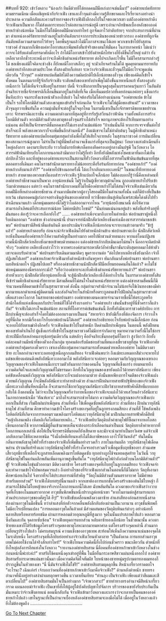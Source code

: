 ##บทที่ 920: เข้าวังหลวง
“น้องเก้า ยินดีด้วยที่ได้ยอดคนฝีมือเก่งกาจเช่นนี้มา!”
องค์ชายแปดทักทายตามธรรมเนียม
เมื่อเผชิญหน้ากับจ้าวเฟิง เขาและลั่วจุนต่างมีความรู้สึกขยาดและไร้เรี่ยวแรงอย่างน่าประหลาด
ความลึกลับและความร้ายกาจของจ้าวเฟิงฝังลึกลงไปในใจของพวกเขา
แต่ถึงองค์ชายเก้าดึงจ้าวเฟิงมาเป็นพวก ก็ไม่ส่งผลกระทบอะไรต่อสถานการณ์อยู่ดี
เพราะอำนาจอิทธิพลเบื้องหลังขององค์ชายเก้าช่างน้อยนิด ในมือก็ไม่ได้มียอดฝีมือมากเท่าไหร่ ถูกจัดเอาไว้ลำดับท้ายๆ
จากประสบการณ์ที่ผ่านมา ตำแหน่งองค์รัชทายาทล้วนอยู่ในห้าอันดับแรกจากการประเมินของหน่วยข่าวกรอง
องค์ชายที่ถูกจัดอันดับพลังความสามารถไว้ท้ายๆ โดยพื้นฐานแล้วไม่มีโอกาสจะชนะได้เลย
พวกเขาเข้าไปยังสุสานราชวงศ์ ส่วนมากก็เพียงแค่หาโอกาสและเพิ่มพลังที่แท้จริงของตนให้มั่นคง ในภายภาคหน้า ไม่แน่ว่าอาจจะได้รับแต่งตั้งบรรดาศักดิ์อะไร ถ้าได้มีโอกาสเข้าไปยังตำหนักไท่หวงก็ยิ่งดีขึ้นไปใหญ่
แต่ว่า ยังเหลือเวลาอีกชั่วระยะหนึ่งกว่าจะถึงศึกชิงตำแหน่งรัชทายาท
ต่อไปจะเกิดอะไรขึ้น ไม่มีใครสามารถล่วงรู้ได้
ขอเพียงแต่มีใจคิดจะช่วงชิง ก็ยังพอมีโอกาสเล็กๆ อยู่ จะมัวเกียจคร้านไม่ได้
พูดคุยตามมารยาทกับองค์ชายเก้าอีกสองสามประโยค ทั้งสองฝ่ายก็เอ่ยลา
ระหว่างจ้าวเฟิงและลั่วจุนก็ไม่มีอะไรจะพูดเช่นเดียวกัน
“ลั่วจุน!”
องค์ชายแปดสัมผัสได้ถึงความผิดปกติไปเล็กน้อยของลั่วจุน เพียงแค่คิดก็เข้าใจทั้งหมด
ในตอนแรกที่รู้จักกับจ้าวเฟิง ระดับพลังของเขายังบำเพ็ญไม่ถึงขั้นนายเหนือแท้ ทั้งสองสูงส่งเหนือกว่า ไม่ได้เห็นจ้าวเฟิงอยู่ในสายตา
บัดนี้ จ้าวเฟิงกลายเป็นจุดสูงสุดในบรรดาคนรุ่นเยาว์ ในอันดับอัจฉริยะรายชื่อจักรพรรดิก็เลื่อนขึ้นมาอยู่ในลำดับที่เจ็ด
เมื่อเห็นมดปลวกที่เคยอ่อนแอค่อยๆ แข็งแกร่งขึ้นทีละก้าว จนกระทั่งแซงหน้าตัวเองไปแล้ว ในใจต้องรับไม่ได้อย่างแน่นอน
“องค์ชายแปด ข้าไม่เป็นไร รอให้โลกมิติส่วนตัวสองธาตุของข้าสำเร็จก่อนเถิด จ้าวเฟิงจะไม่ใช่คู่มือของข้าแน่!”
แววตาของลั่วจุนลุกวาบขึ้นทันใด ความมุ่งมั่นที่จะต่อสู้ในใจลุกโหม
ในยามนี้เขาเป็นถึงจักรพรรดิขอบเขตปราณเทวะ
จักรพรรดิและราชัน ความแตกต่างมากที่สุดอยู่ที่การรับรู้เสวียนอ้าวฟ้าดิน รวมทั้งพลังการสร้างโลกมิติส่วนตัว
หากมิติส่วนตัวสองธาตุของลั่วจุนสร้างได้สำเร็จ พลานุภาพจะต้องไร้เทียมทานอย่างแน่นอน ต่อให้เป็นจักรพรรดิชั้นยอดเขาก็ไม่เกรงกลัวแม้แต่น้อย
“ถ้าเช่นนั้นก็ดี หากการเจรจาขั้นต่อไปสำเร็จละก็ พลังของพวกเราก็จะเพิ่มขึ้นอีกส่วนหนึ่ง!”
ถึงแม้เขาจะไม่ใช่ลำดับต้นๆ ในผู้ศึกชิงตำแหน่งรัชทายาท แต่องค์ชายแปดก็ยอมทุ่มเทสุดกำลังเพื่อไม่ให้เสียใจภายหลัง
ในสุสานราชวงศ์ การผันเปลี่ยนของสถานการณ์สูงมาก ไม่จำเป็นว่าผู้ที่มีพลังอำนาจแข็งแกร่งที่สุดจะเป็นผู้ชนะ
วังหลวงแห่งต้าเฉียนยิ่งใหญ่อลังการ งดงามระยิบระยับ ราวกับมังกรยักษ์เกล็ดทองยึดครองอยู่กลางผืนปฐพี
ในวังหลวง ไอสวรรค์ฟ้าดินเทียบกับโลกภายนอกแล้วมีมากกว่าไม่รู้กี่เท่า อีกทั้งยังมีพลังแห่งโชคชะตาที่มองไม่เห็นปกป้องไว้อีก
และที่อยู่ขององค์ชายแทบจะเป็นสถานที่ทั่ววังหลวงที่มีไอสวรรค์ในฟ้าดินเข้มข้นมากที่สุด
ตลอดทางที่เดินมา คนในราชสำนักตามรายทางไม่น้อยกระตือรือร้นทักทายก่อน
“องค์ชายเก้า!”
“องค์ชายเก้ากลับมาแล้วรึ?”
“องค์ชายไปข้างนอกครั้งนี้ ได้อะไรกลับมาเยอะเลยนี่!”
ในขณะที่ทักทายองค์ชายเก้า สายตาของพวกเขาก็แอบสำรวจจ้าวเฟิง รู้สึกแปลกใจเล็กน้อย
ไม่ต้องบอกก็รู้ว่านี่คือเหล่าคนที่องค์ชายเก้าชักชวนมาเป็นพวก อายุน้อยเช่นนี้ ไม่รู้ว่าเป็นผู้เชี่ยวชาญด้านไหน ถูกองค์ชายเก้าไปรับเข้าวังมาด้วยตนเอง
แต่ทว่า คนในราชสำนักบางคนที่ไม่ไยดีองค์ชายเก้าก็ไม่ได้สนใจจ้าวเฟิงเช่นเดียวกัน
ยอดฝีมือที่เหล่าองค์ชายชักชวน ส่วนมากมีแต่พวกผู้อาวุโสยอดฝีมือในตำนานทั้งนั้น
แต่ก็มีบ้างที่เป็นข้อยกเว้น เช่นยอดคนผู้เก่งกาจอย่างซินอู๋เหินขององค์ชายสี่
ทว่าชื่อของซินอู๋เหินก็แพร่สะพัดโด่งดังไปทั่วต้าเฉียนนานแล้ว
เด็กหนุ่มผมทองนี่ไม่รู้ว่าโผล่ออกมาจากไหน
“อายุน้อยถึงขนาดนี้ ต่อให้ความสามารถล้ำเลิศแต่ก็ประสบการณ์น้อย ไม่ค่อยมีประโยชน์!”
“นั่นย่อมแน่นอนอยู่แล้ว พลังที่แท้จริงอยู่ที่มันสมอง ต้องรู้ว่าจะควรเลือกยังไง!”
…...
องค์ชายเก้าเพิ่งจะมาถึงภายในตำหนัก พ่อบ้านชราผู้หนึ่งก็รีบเดินออกมา
“องค์ชาย ช่วงก่อนหน้านี้ ปรมาจารย์นักฝึกสัตว์เหลียงซังแห่งเมืองธารสวรรค์มาขอเข้าพบ”
พ่อบ้านชรามีสีหน้าตื่นเต้นยินดี มองประเมินจ้าวเฟิงเล็กน้อยก่อนจะรายงานข่าวตามจริง
“ข้ารู้แล้ว!”
องค์ชายเก้าตอบรับ ก่อนจะนำจ้าวเฟิงเดินไปยังตำหนักด้านข้าง
พ่อบ้านชราตะลึง นักฝึกสัตว์เหลียงซังเป็นคนที่องค์ชายเก้าให้ความสำคัญเป็นอย่างมาก เคยไปชักชวนด้วยตนเอง หากแต่โดนปฏิเสธ
ยามนี้นักฝึกสัตว์เหลียงซังมาขอเข้าพบด้วยตนเอง แต่องค์ชายเก้ากลับเมินเฉยไม่สนใจ
นี่ออกจะผิดปกติจริงๆ
“องค์ชาย เหลียงซังกล่าวไว้ว่า หากพระองค์สามารถหาสัตว์ล้ำค่าขั้นราชันระดับสุดยอดมาได้ห้าตัว เขาจะตอบรับคำชวน”
พ่อบ้านชรารีบเดินตามมาติดๆ พูดรายงานต่อ
“ต่อไปหากเหลียงซังยังมาอีก เจ้าก็ปฏิเสธไปเลย!”
องค์ชายเก้าพาจ้าวเฟิงมายังตำหนักข้างอันหรูหรา หันกลับมาสั่งพ่อบ้านชรา
พ่อบ้านชราเผยสีหน้าตกใจ
ปฏิเสธไปเลย?
หรือองค์ชายชักชวนนักฝึกสัตว์ฝีมือเยี่ยมยอดคนอื่นได้แล้ว? คงไม่ใช่พ่อหนุ่มผมทองนี่หรอกกระมัง?
“หรือว่าองค์ชายจะละทิ้งศึกชิงตำแหน่งรัชทายาทแล้ว?”
พ่อบ้านชราส่ายหัวเบาๆ นักฝึกสัตว์ที่อายุน้อยเยี่ยงนี้ จะสู้นักฝึกสัตว์เหลียงซังได้อย่างไรกัน
ในบรรดาองค์ชายทั้งสิบที่เข้าร่วมศึกชิงตำแหน่งรัชทายาท มีสามสี่คนที่ไม่สนใจในตำแหน่งรัชทายาท
แต่องค์ชายสามสี่คนนี้ก็มีจำนวนคนที่ติดตามเข้าไปในสุสานราชวงศ์
ดังนั้น กลุ่มอำนาจสำนักจำนวนไม่น้อยจึงใช้เงินทองของมีค่ามากมายแลกตำแหน่งผู้ติดตามนี้ และส่งอัจฉริยะในสำนักหรือตระกูลตนเข้าไปฝึกฝนในสุสานราชวงศ์เพื่อแสวงหาโอกาส
ในสายตาของพ่อบ้านชรา องค์ชายของตนคงขายจำนวนรายชื่อนี้ให้ตระกูลหรือสำนักใดสักแห่งเพื่อแลกกับประโยชน์ที่ใช้ได้จริงบางอย่าง
“องค์ชายเก้า เช่นนั้นข้าอยู่ที่นี่ชั่วคราวก็แล้วกัน!”
จ้าวเฟิงไม่เกรงใจแม้แต่น้อย สถานที่ที่ไอสวรรค์เข้มข้นเช่นนี้ อีกทั้งยังมีชะตาราชวงศ์ปกป้อง การฝึกบำเพ็ญจะต้องสำเร็จโดยไม่ต้องออกแรงมากเป็นแน่
“สหายจ้าว ข้ายังมีเรื่องที่ต้องจัดการ เจ้าวางใจอยู่ที่นี่เถิด หากมีเรื่องอะไรก็บอกพ่อบ้านฉีได้เลย!”
องค์ชายเก้าอธิบายอะไรกับพ่อบ้านฉีเล็กน้อย ก่อนจะออกไปกับตาเฒ่าอิงอีกครั้ง
จ้าวเฟิงเดินเข้าไปในตำหนัก ปิดด่านฝึกบำเพ็ญตน
ในตอนนี้ พลังฝึกตนของเขายังต่ำเกินไป ผู้แข็งแกร่งที่เข้าไปในสุสานราชวงศ์ไม่มีการจำกัดอายุ
หมายความว่าครั้งนี้ไม่ใช่การปะทะฝีมือกับเหล่าคนอายุน้อยรุ่นเดียวกัน แต่หลักๆ คืออัจฉริยะชั้นยอดรุ่นที่โตกว่า สูงวัยกว่า
อีกทั้งแต่ละคนล้วนมีหน้าที่ของตัวเองในกลุ่ม ทุกคนต้องรับผิดชอบส่วนที่ตนเองเชี่ยวชาญที่สุด
จ้าวเฟิงอาศัยองค์ชายเก้าคุ้มครองชั่วคราว เขาเองก็ต้องทุ่มเทความสามารถทั้งหมดช่วยเหลือองค์ชาย
ในมิติดวงตาซ้าย กะโหลกอำนาจเทวะลอยอยู่เหนือลูกกลมสีทอง
จ้าวเฟิงค้นพบว่า ถึงแม้ทะเลหมอกสีม่วงจะหายไป แต่ขอเพียงแค่ตนดึงพลังอัสนีเทวะออกมาได้
พลังอัสนีเทวะจะค่อยๆ หลอมรวมกับวิญญาณของเขาเอง
วิญญาณของจ้าวเฟิงในตอนนี้เกาะรวมตัวกันมากกว่าของคนอื่น
วิญญาณที่แข็งแกร่ง ย่อมหมายถึงความคิดจิตใจและพลังวิญญาณที่ไม่ธรรมดา
อีกทั้งในวิญญาณของเขายังแฝงไว้ด้วยตราอัสนีเทวะ
เพียงแค่ขับเคลื่อนพลังวิญญาณ พลังอัสนีเทวะก็จะแฝงออกมาด้วย
ดังนั้นขอเพียงการโจมตีของจ้าวเฟิงแฝงด้วยพลังวิญญาณ ก็จะมีพลังอัสนีเทวะทำลายล้างด้วย
ส่วนการฝึกฝนกายสายฟ้าปฐพีทองของจ้าวเฟิง
เมื่อทะลวงถึงขั้นที่หกเมื่อใด ก็จะสามารถใช้กายวิญญาณอัสนีเทวะฝึกวิชากายสายฟ้าศักดิ์สิทธิ์แบบถอยกลับได้
ถึงตอนนั้น ไม่ว่าจะเป็นวิญญาณหรือว่ากายเนื้อของจ้าวเฟิงจะแฝงไว้ด้วยเสวียนอ้าวอัสนีเทวะ ในภายภาคหน้าเมื่อ ‘ทัณฑ์เทวะ’ มาถึงก็จะสามารถช่วยได้มาก
ความคิดจิตวิญญาณของจ้าวเฟิงแบ่งออกเป็นสี่ส่วน เริ่มฝึกฝนบำเพ็ญตน
ส่วนที่หนึ่ง ใช้เพื่อดูดซับพลังอัสนีเทวะ
ส่วนที่สอง ฝึกฝนวายุอัสนีธาตุไฟ
ส่วนที่สาม ศึกษาทำความเข้าใจโครงสร้างของจุดที่อยู่ในลูกทรงกลมสีทอง
ส่วนที่สี่ ใช้พลังเพลิงโลหิตอัสนีที่เกิดจากการหลอมรวมเพลิงมารโลหิตและวายุอัสนีธาตุไฟ มาฝึกฝนกายสายฟ้าศักดิ์สิทธิ์
“หญ้ากิเลนเพลิง เห็ดหลิงจือโลหิตลายเพลิง…”
จ้าวเฟิงหยิบวัตถุดิบล้ำค่าธาตุไฟที่ซื้อมาจากหอโอสถเซียนออกมาใช้
หากภาพนี้มีผู้อื่นเข้ามาพบเห็นจะต้องกระอักเลือดก่นด่าเป็นแน่
วัตถุดิบยาล้ำค่าหายากที่โลกภายนอกเหล่านี้ ต่อให้เป็นจักรพรรดิชั้นยอดก็ยังเสียดาย และมักจะนำมาทำเป็นยาวิเศษ
แต่จ้าวเฟิงกลับเอามาใช้ทีละหลายชนิด
“รังผึ้งอัคคีเทียนหงยังไม่ได้เอาพิษออก เอาไว้ใช้วันหลัง!”
ทันใดนั้น กลิ่นอายพลังธาตุไฟทั่วทั้งร่างของจ้าวเฟิงก็เพิ่มขึ้นอย่างรวดเร็ว ภายในแก่นผลึก วายุอัสนีธาตุไฟเดือดพล่าน
ปราณที่แท้จริงและวายุอัสนีธาตุไฟทั่วทั้งร่างโคจรอย่างรวดเร็วเพื่อดูดซับฤทธิ์ของยา
ส่วนเศษเสี้ยวฤทธิ์ยาที่เหลือก็จะถูกสายเลือดเพลิงมารโลหิตดูดซับ ทุกอย่างถูกใช้จนหยดสุดท้าย
ในวันนี้ วายุอัสนีธาตุไฟในแก่นผลึกพลันเพิ่มอานุภาพสูงขึ้นทันใด
“วายุอัสนีธาตุไฟกำลังก่อตัวบนโลกมิติส่วนตัว!”
ฟู่!
จ้าวเฟิงพ่นไอขุ่นมัวออกมา
มิติดวงตาซ้าย โครงสร้างของจุดที่เก็บอยู่ในลูกกลมสีทอง จ้าวเฟิงจดจำและทำความเข้าใจไปพอสมควรแล้ว
ถึงอย่างไรของที่จ้าวเฟิงแยกส่วนในตอนนี้ก็มีไม่มาก
วัตถุที่เอามาศึกษาน้อยเกินไป จึงยากที่จะได้ประสบการณ์ที่สำคัญ
“วัตถุในมิติส่วนตัวมนตราอากาศ ไม่มีค่าพอสำหรับแยกส่วน!”
จ้าวเฟิงได้บทสรุปนี้นานแล้ว
หากเขาต้องการแยกชั้นโครงสร้างของต้นไม้ใบหญ้า ก็สามารถใช้ต้นไม้ใบหญ้าของจริงจากโลกภายนอกนี้ได้เลย
ฉับพลันทันใด ดวงตาของจ้าวเฟิงสว่างวาบ
จุดที่เก็บของในมนตราอากาศ อาวุธชั้นพิภพชิ้นหนึ่งปรากฏต่อหน้าเขา
“หากในยามต่อสู้สามารถแยกส่วนประกอบอาวุธของศัตรูได้ ฮึๆ!”
จ้าวเฟิงขับเคลื่อนพลังดวงตาซ้าย ลำแสงสีทองอ่อนสายหนึ่งสาดส่องผ่านอาวุธในมือชิ้นนี้
ทว่าลำแสงที่ก่อตัวจากคลื่นพลังลึกลับส่องผ่านเป็นเวลานาน อาวุธชั้นพิภพก็ไม่มีอะไรเปลี่ยนแปลง
“การหลอมอาวุธใดก็แล้วแต่ มีส่วนผสมของวัตถุดิบหินแร่ต่างๆ อย่างน้อยก็หลายสิบหรือหลายร้อยชนิด ผ่านการหลอมด้วยอุณหภูมิที่สูงมาก จุดในนั้นแปรสภาพไปแล้ว หลอมรวมซึ่งกันและกัน จุดลายซับซ้อน”
จ้าวเฟิงหยุดการแยกส่วน หลับตาซ้ายลงเล็กน้อย
ในชั่วขณะนั้น ดวงตาซ้ายของเขาก็ได้รับข้อมูลโครงสร้างจุดของธาตุโลหะมากมายมหาศาล
แต่โครงสร้างจุดเหล่านี้ ส่วนมากเปลี่ยนรูปร่างไปแล้ว ไม่ครบสมบูรณ์
ความแข็งของอาวุธเทพ สะท้อนให้เห็นถึงความหนาแน่นของจุดได้ในระดับหนึ่ง
โครงสร้างจุดที่เล็กยิบย่อยทำเอาจ้าวเฟิงเวียนหัวตาลาย
“เป็นดังคาด การแยกส่วนอาวุธเทพไม่ค่อยใช้งานได้จริงสักเท่าไหร่!”
จ้าวเฟิงโยนความคิดนี้ทิ้งไปก่อนชั่วคราว
ขณะเดียวกัน ตำหนักที่ยิ่งใหญ่อลังการอีกแห่งในวังหลวง
“รายงานองค์ชายสิบสาม นี่คือคนที่องค์ชายเก้าพาเข้าวังหลวงในช่วงก่อนหน้านี้พ่ะย่ะค่ะ!”
ทาสรับใช้คนหนึ่งคุกเข่าอยู่ที่พื้น ในมือยื่นกระดาษสีขาวแผ่นหนึ่งออกไป
องค์ชายสิบสามรับกระดาษแผ่นขาวนั้นมา เมื่อความคิดจิตใจสัมผัส ใบหน้าของชายหนุ่มรูปงามตาทองผมทองก็ปรากฏขึ้นในหัวของเขา
“นี่ นี่มันจ้าวเฟิงไม่ใช่รึ!”
องค์ชายสิบสามผุดลุกขึ้น สีหน้าเกรี้ยวกราดตกใจ
“อะไรนะ? เฉินเอ๋อร์ เจ้าบอกว่าคนที่องค์ชายเก้าพาเข้าวังมาคือจ้าวเฟิง?”
ด้านหลังตำหนัก ชายทรงอำนาจที่นั่งอยู่อย่างสง่าผ่าเผยลุกพรวดขึ้น แววตาเย็นเยียบ
“ท่านลุง เป็นจ้าวเฟิง เพียงแต่ว่าสีผมและสีตาเปลี่ยนไป!”
องค์ชายสิบสามมั่นใจเป็นอย่างมาก
“เจ้าพวกสวะ!”
ชายท่าทางทรงอำนาจมีสีหน้าเกรี้ยวกราด
แผนลอบฆ่าจ้าวเฟิง เป็นเขาที่สั่งให้ผู้อยู่ใต้บังคับบัญชาไปจัดการ
บริวารของเขายังรับประกันเป็นมั่นเหมาะว่าจ้าวเฟิงตายแน่
ตอนนี้กลับกัน จ้าวเฟิงเข้ามาวังหลวงและเกรงว่าจะกลายเป็นคนขององค์ชายเก้าไปแล้ว
เขาในฐานะที่เป็นอำนาจเบื้องหลังองค์ชายสิบสามจะลงมือไม่ได้ เมื่ออยู่ในวังหลวงแล้วยิ่งไม่ต้องพูดถึง
……………………………………


[Go To Next Chapter]( ./158.md)